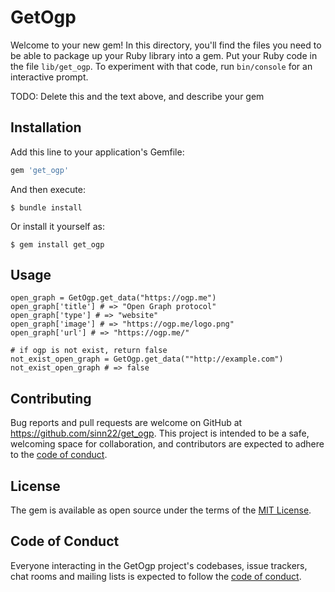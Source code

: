 # GetOgp

Welcome to your new gem! In this directory, you'll find the files you need to be able to package up your Ruby library into a gem. Put your Ruby code in the file `lib/get_ogp`. To experiment with that code, run `bin/console` for an interactive prompt.

TODO: Delete this and the text above, and describe your gem

## Installation

Add this line to your application's Gemfile:

```ruby
gem 'get_ogp'
```

And then execute:

    $ bundle install

Or install it yourself as:

    $ gem install get_ogp

## Usage

```
open_graph = GetOgp.get_data("https://ogp.me")
open_graph['title'] # => "Open Graph protocol"
open_graph['type'] # => "website"
open_graph['image'] # => "https://ogp.me/logo.png"
open_graph['url'] # => "https://ogp.me/"

# if ogp is not exist, return false
not_exist_open_graph = GetOgp.get_data(""http://example.com")
not_exist_open_graph # => false
```

## Contributing

Bug reports and pull requests are welcome on GitHub at https://github.com/sinn22/get_ogp. This project is intended to be a safe, welcoming space for collaboration, and contributors are expected to adhere to the [code of conduct](https://github.com/sinn22/get_ogp/blob/master/CODE_OF_CONDUCT.md).


## License

The gem is available as open source under the terms of the [MIT License](https://opensource.org/licenses/MIT).

## Code of Conduct

Everyone interacting in the GetOgp project's codebases, issue trackers, chat rooms and mailing lists is expected to follow the [code of conduct](https://github.com/sinn22/get_ogp/blob/master/CODE_OF_CONDUCT.md).

